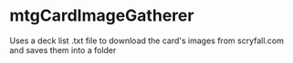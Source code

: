 # mtgCardImageGatherer
Uses a deck list .txt file to download the card's images from scryfall.com and saves them into a folder

